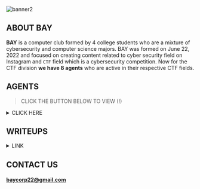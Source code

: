 <p align="center">

![banner2](https://user-images.githubusercontent.com/70703371/190202431-0d290b4a-e26e-41d9-983d-7643280f0712.png)

</p>

## ABOUT BAY

**BAY** is a computer club formed by 4 college students who are a mixture of cybersecurity and computer science majors. BAY was formed on June 22, 2022 and focused on creating content related to cyber security field on Instagram and  `CTF` field which is a cybersecurity competition. Now for the CTF division **we have 8 agents** who are active in their respective CTF fields.



## AGENTS

> CLICK THE BUTTON BELOW TO VIEW (!)
<details>

<summary> CLICK HERE </summary>
<br>  

|BAY - CTF DIVISION|
|:----------------:|  

|USERNAME|HELD STREAM|Profession(s)|
|:------:|:---------:|:--------:|
|[jon-brandy](https://github.com/jon-brandy)|Forensics - Binary Exploitation|College Student - Researcher|
|[Q](https://github.com/tkxldk)|Cryptography - Forensics|College Student - Designer|
|[RioFerdinand25](https://github.com/RioFerdinand25)|Forensics|College Student|
|[Antonyous10](https://github.com/Antonyous10)|Cryptography|College Student|
|[PlasmaRing](https://github.com/PlasmaRing)|Reverse Engineering - Cryptography|College Student - Entrepreneur|
|[stephanchandra](https://github.com/stephanchandra)|Binary Exploitation|College Student - Mentor|
|[SSV132](https://github.com/SSV132)|Forensics - Reverse Engineering|College Student - Web Developer|
|[ArkynGenics](https://github.com/ArkynGenics)|Web Exploitation|Web Developer - Pentester|

</details>



## WRITEUPS

<details>

<summary> LINK </summary>
<br>

|picoCTF|CTFLEARN|COMPFEST14HackerClass|
|:-----:|:------:|:-------------------:|
|[Click Here](https://github.com/Bread-Yolk/bayctfwu)|[Click Here](https://github.com/Bread-Yolk/ctflearnwu)|[Click Here](https://github.com/Bread-Yolk/compfest14hackerclass)|



</details>


## CONTACT US

#### baycorp22@gmail.com
